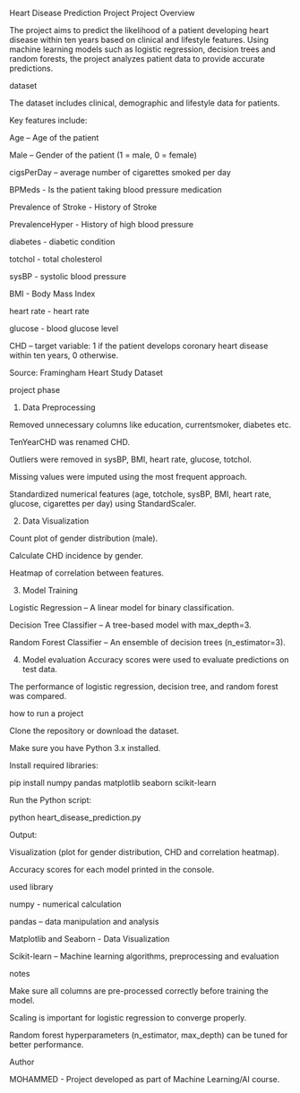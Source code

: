 Heart Disease Prediction Project
Project Overview

The project aims to predict the likelihood of a patient developing heart disease within ten years based on clinical and lifestyle features. Using machine learning models such as logistic regression, decision trees and random forests, the project analyzes patient data to provide accurate predictions.

dataset

The dataset includes clinical, demographic and lifestyle data for patients.

Key features include:

Age – Age of the patient

Male – Gender of the patient (1 = male, 0 = female)

cigsPerDay – average number of cigarettes smoked per day

BPMeds - Is the patient taking blood pressure medication

Prevalence of Stroke - History of Stroke

PrevalenceHyper - History of high blood pressure

diabetes - diabetic condition

totchol - total cholesterol

sysBP - systolic blood pressure

BMI - Body Mass Index

heart rate - heart rate

glucose - blood glucose level

CHD – target variable: 1 if the patient develops coronary heart disease within ten years, 0 otherwise.

Source: Framingham Heart Study Dataset

project phase
1. Data Preprocessing

Removed unnecessary columns like education, currentsmoker, diabetes etc.

TenYearCHD was renamed CHD.

Outliers were removed in sysBP, BMI, heart rate, glucose, totchol.

Missing values ​​were imputed using the most frequent approach.

Standardized numerical features (age, totchole, sysBP, BMI, heart rate, glucose, cigarettes per day) using StandardScaler.

2. Data Visualization

Count plot of gender distribution (male).

Calculate CHD incidence by gender.

Heatmap of correlation between features.

3. Model Training

Logistic Regression – A linear model for binary classification.

Decision Tree Classifier – A tree-based model with max_depth=3.

Random Forest Classifier – An ensemble of decision trees (n_estimator=3).

4. Model evaluation
Accuracy scores were used to evaluate predictions on test data.

The performance of logistic regression, decision tree, and random forest was compared.

how to run a project

Clone the repository or download the dataset.

Make sure you have Python 3.x installed.

Install required libraries:

pip install numpy pandas matplotlib seaborn scikit-learn


Run the Python script:

python heart_disease_prediction.py


Output:

Visualization (plot for gender distribution, CHD and correlation heatmap).

Accuracy scores for each model printed in the console.

used library

numpy - numerical calculation

pandas – data manipulation and analysis

Matplotlib and Seaborn - Data Visualization

Scikit-learn – Machine learning algorithms, preprocessing and evaluation

notes

Make sure all columns are pre-processed correctly before training the model.

Scaling is important for logistic regression to converge properly.

Random forest hyperparameters (n_estimator, max_depth) can be tuned for better performance.

Author

MOHAMMED - Project developed as part of Machine Learning/AI course.
